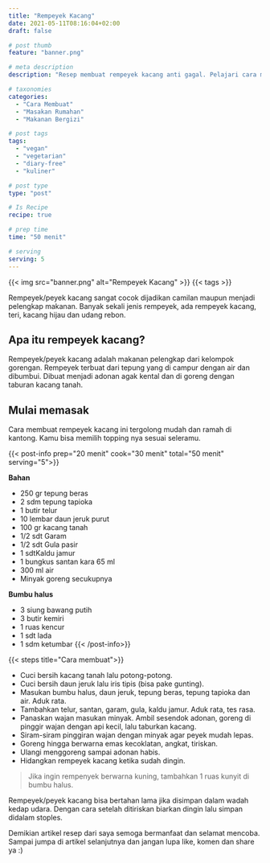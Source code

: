 ```yaml
---
title: "Rempeyek Kacang"
date: 2021-05-11T08:16:04+02:00
draft: false

# post thumb
feature: "banner.png"

# meta description
description: "Resep membuat rempeyek kacang anti gagal. Pelajari cara membuat rempeyek kacang yang gurih dan renyah."

# taxonomies
categories:
  - "Cara Membuat"
  - "Masakan Rumahan"
  - "Makanan Bergizi"

# post tags
tags:
  - "vegan"
  - "vegetarian"
  - "diary-free"
  - "kuliner"

# post type
type: "post"

# Is Recipe
recipe: true

# prep time
time: "50 menit"

# serving
serving: 5
---
```


{{< img src="banner.png" alt="Rempeyek Kacang" >}}
{{< tags >}}

Rempeyek/peyek kacang sangat cocok dijadikan camilan maupun menjadi pelengkap makanan. Banyak sekali jenis rempeyek, ada rempeyek kacang, teri, kacang hijau dan udang rebon.

## Apa itu rempeyek kacang?

Rempeyek/peyek kacang adalah makanan pelengkap dari kelompok gorengan. Rempeyek terbuat dari tepung yang di campur dengan air dan dibumbui. Dibuat menjadi adonan agak kental dan di goreng dengan taburan kacang tanah.

## Mulai memasak

Cara membuat rempeyek kacang ini tergolong mudah dan ramah di kantong. Kamu bisa memilih topping nya sesuai seleramu.

{{< post-info prep="20 menit" cook="30 menit" total="50 menit" serving="5">}}

__Bahan__

-   250 gr tepung beras
-   2 sdm tepung tapioka
-   1 butir telur
-   10 lembar daun jeruk purut
-   100 gr kacang tanah
-   1/2 sdt Garam
-   1/2 sdt Gula pasir
-   1 sdtKaldu jamur
-   1 bungkus santan kara 65 ml
-   300 ml air
-   Minyak goreng secukupnya

__Bumbu halus__

-   3 siung bawang putih
-   3 butir kemiri
-   1 ruas kencur
-   1 sdt lada
-   1 sdm ketumbar
{{< /post-info>}}

{{< steps title="Cara membuat">}}
-   Cuci bersih kacang tanah lalu potong-potong.
-   Cuci bersih daun jeruk lalu iris tipis (bisa pake gunting).
-   Masukan bumbu halus, daun jeruk, tepung beras, tepung tapioka dan air. Aduk rata.
-   Tambahkan telur, santan, garam, gula, kaldu jamur. Aduk rata, tes rasa.
-   Panaskan wajan masukan minyak. Ambil sesendok adonan, goreng di pinggir wajan dengan api kecil, lalu taburkan kacang.
-   Siram-siram pinggiran wajan dengan minyak agar peyek mudah lepas.
-   Goreng hingga berwarna emas kecoklatan, angkat, tiriskan.
-   Ulangi menggoreng sampai adonan habis.
-   Hidangkan rempeyek kacang ketika sudah dingin.

> Jika ingin rempenyek berwarna kuning, tambahkan 1 ruas kunyit di bumbu halus.

Rempeyek/peyek kacang bisa bertahan lama jika disimpan dalam wadah kedap udara. Dengan cara setelah ditiriskan biarkan dingin lalu simpan didalam stoples.

Demikian artikel resep dari saya semoga bermanfaat dan selamat mencoba. Sampai jumpa di artikel selanjutnya dan jangan lupa like, komen dan share ya :)